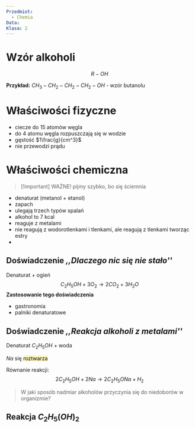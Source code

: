 ```yaml
---
Przedmiot:
  - Chemia
Data: 
Klasa: 2
---
```

# Wzór alkoholi
$$
R-OH
$$

**Przykład:**
$CH_3 - CH_2 - CH_2 - CH_2 - OH$ - wzór butanolu

# Właściwości fizyczne

- ciecze do 15 atomów węgla
- do 4 atomu węgla rozpuszczają się w wodzie
- gęstość $1\frac{g}{cm^3}$
- nie przewodzi prądu

# Właściwości chemiczna

>[!important] WAŻNE!
pijmy szybko, bo się ściemnia

- denaturat (metanol + etanol)
- zapach
- ulegają trzech typów spalań
- alkohol to 7 kcal
- reaguje z metalami
- nie reagują z wodorotlenkami i tlenkami, ale reagują z tlenkami tworząc estry
- 

## Doświadczenie *,,Dlaczego nic się nie stało''*
Denaturat + ogień
$$
C_2 H_5 OH + 3O_2 \rightarrow 2CO_2 + 3 H_2 O
$$
**Zastosowanie tego doświadczenia**
- gastronomia
- palniki denaturatowe


## Doświadczenie *,,Reakcja alkoholi z metalami''*
Denaturat $C_2H_5OH$ + woda

$Na$ się <mark style="background: #FFF3A3A6;">roztwarza</mark>

Równanie reakcji:
$$
2 C_2 H_5 OH + 2 Na \rightarrow 2C_2 H_5 ONa + H_2
$$

> W jaki sposób nadmiar alkoholów przyczynia się do niedoborów w organizmie?

## Reakcja $C_2 H_5 (OH)_2$



